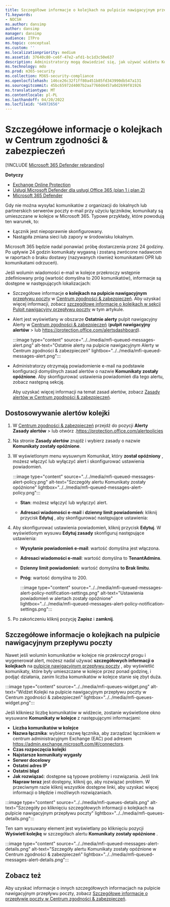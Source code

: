```yaml
---
title: Szczegółowe informacje o kolejkach na pulpicie nawigacyjnym przepływu poczty
f1.keywords:
- NOCSH
ms.author: dansimp
author: dansimp
manager: dansimp
audience: ITPro
ms.topic: conceptual
ms.custom: ''
ms.localizationpriority: medium
ms.assetid: 37640c80-ce6f-47e2-afd1-bc1d3c50e637
description: Administratorzy mogą dowiedzieć się, jak używać widżetu Kolejki na pulpicie nawigacyjnym przepływu poczty w Centrum zgodności usługi Security & w celu monitorowania nieudanego przepływu poczty do organizacji lokalnych lub partnerskich za pośrednictwem łączników wychodzących.
ms.technology: mdo
ms.prod: m365-security
ms.collection: M365-security-compliance
ms.openlocfilehash: 146ce26c32f1ff80a451b85fd343990db547a131
ms.sourcegitcommit: 45bc65972d4007b2aa7760d4457a0d2699f81926
ms.translationtype: MT
ms.contentlocale: pl-PL
ms.lasthandoff: 04/20/2022
ms.locfileid: "64972656"
---
```

# <a name="queues-insight-in-the-security--compliance-center"></a>Szczegółowe informacje o kolejkach w Centrum zgodności & zabezpieczeń

[!INCLUDE [Microsoft 365 Defender rebranding](../includes/microsoft-defender-for-office.md)]

**Dotyczy**
- [Exchange Online Protection](exchange-online-protection-overview.md)
- [Usługi Microsoft Defender dla usługi Office 365 (plan 1 i plan 2)](defender-for-office-365.md)
- [Microsoft 365 Defender](../defender/microsoft-365-defender.md)

Gdy nie można wysyłać komunikatów z organizacji do lokalnych lub partnerskich serwerów poczty e-mail przy użyciu łączników, komunikaty są umieszczane w kolejce w Microsoft 365. Typowe przykłady, które powodują ten warunek, to:

- Łącznik jest niepoprawnie skonfigurowany.
- Nastąpiła zmiana sieci lub zapory w środowisku lokalnym.

Microsoft 365 będzie nadal ponawiać próbę dostarczenia przez 24 godziny. Po upływie 24 godzin komunikaty wygasną i zostaną zwrócone nadawcom w raportach o braku dostawy (nazywanych również komunikatami OPR lub komunikatami odrzuceń).

Jeśli wolumin wiadomości e-mail w kolejce przekroczy wstępnie zdefiniowany próg (wartość domyślna to 200 komunikatów), informacje są dostępne w następujących lokalizacjach:

- Szczegółowe informacje **o kolejkach na pulpicie nawigacyjnym** [przepływu poczty](mail-flow-insights-v2.md) w [Centrum zgodności & zabezpieczeń](https://protection.office.com). Aby uzyskać więcej informacji, zobacz [szczegółowe informacje o kolejkach w sekcji Pulpit nawigacyjny przepływu poczty](#queues-insight-in-the-mail-flow-dashboard) w tym artykule.

- Alert jest wyświetlany w obszarze **Ostatnie alerty** pulpit nawigacyjny Alerty w [Centrum zgodności & zabezpieczeń](https://protection.office.com) (**pulpit nawigacyjny** **alertów** \> lub <https://protection.office.com/alertsdashboard>).

  :::image type="content" source="../../media/mfi-queued-messages-alert.png" alt-text="Ostatnie alerty na pulpicie nawigacyjnym Alerty w Centrum zgodności & zabezpieczeń" lightbox="../../media/mfi-queued-messages-alert.png":::

- Administratorzy otrzymają powiadomienie e-mail na podstawie konfiguracji domyślnych zasad alertów o nazwie **Komunikaty zostały opóźnione**. Aby skonfigurować ustawienia powiadomień dla tego alertu, zobacz następną sekcję.

  Aby uzyskać więcej informacji na temat zasad alertów, zobacz [Zasady alertów w Centrum zgodności & zabezpieczeń](../../compliance/alert-policies.md).

## <a name="customize-queue-alerts"></a>Dostosowywanie alertów kolejki

1. W [Centrum zgodności & zabezpieczeń](https://protection.office.com) przejdź do pozycji **Alerty Zasady alertów**  \> lub otwórz .<https://protection.office.com/alertpolicies>

2. Na stronie **Zasady alertów** znajdź i wybierz zasady o nazwie **Komunikaty zostały opóźnione**.

3. W wyświetlonym menu wysuwnym Komunikat, który **został opóźniony** , możesz włączyć lub wyłączyć alert i skonfigurować ustawienia powiadomień.

   :::image type="content" source="../../media/mfi-queued-messages-alert-policy.png" alt-text="Szczegóły alertu Komunikaty zostały opóźnione" lightbox="../../media/mfi-queued-messages-alert-policy.png":::

   - **Stan**: możesz włączyć lub wyłączyć alert.

   - **Adresaci wiadomości e-mail** i **dzienny limit powiadomień**: kliknij przycisk **Edytuj** , aby skonfigurować następujące ustawienia:

4. Aby skonfigurować ustawienia powiadomień, kliknij przycisk **Edytuj**. W wyświetlonym wysuwu **Edytuj zasady** skonfiguruj następujące ustawienia:

   - **Wysyłanie powiadomień e-mail**: wartość domyślna jest włączona.
   - **Adresaci wiadomości e-mail**: wartość domyślna to **TenantAdmins**.
   - **Dzienny limit powiadomień**: wartość domyślna **to Brak limitu**.
   - **Próg**: wartość domyślna to 200.

     :::image type="content" source="../../media/mfi-queued-messages-alert-policy-notification-settings.png" alt-text="Ustawienia powiadomień w alertach zostały opóźnione" lightbox="../../media/mfi-queued-messages-alert-policy-notification-settings.png":::

5. Po zakończeniu kliknij pozycję **Zapisz** i **zamknij**.

## <a name="queues-insight-in-the-mail-flow-dashboard"></a>Szczegółowe informacje o kolejkach na pulpicie nawigacyjnym przepływu poczty

Nawet jeśli wolumin komunikatów w kolejce nie przekroczył progu i wygenerował alert, możesz nadal używać **szczegółowych informacji o kolejkach** na [pulpicie nawigacyjnym przepływu poczty](mail-flow-insights-v2.md) , aby wyświetlić komunikaty, które były umieszczane w kolejce przez ponad godzinę, i podjąć działania, zanim liczba komunikatów w kolejce stanie się zbyt duża.

:::image type="content" source="../../media/mfi-queues-widget.png" alt-text="Widżet Kolejki na pulpicie nawigacyjnym przepływu poczty w Centrum zgodności & zabezpieczeń" lightbox="../../media/mfi-queues-widget.png":::

Jeśli klikniesz liczbę komunikatów w widżecie, zostanie wyświetlone okno wysuwane **Komunikaty w kolejce** z następującymi informacjami:

- **Liczba komunikatów w kolejce**
- **Nazwa łącznika**: wybierz nazwę łącznika, aby zarządzać łącznikiem w centrum administracyjnym Exchange (EAC) pod adresem <https://admin.exchange.microsoft.com/#/connectors>.
- **Czas rozpoczęcia kolejki**
- **Najstarsze komunikaty wygasły**
- **Serwer docelowy**
- **Ostatni adres IP**
- **Ostatni błąd**
- **Jak rozwiązać**: dostępne są typowe problemy i rozwiązania. Jeśli link **Napraw teraz** jest dostępny, kliknij go, aby rozwiązać problem. W przeciwnym razie kliknij wszystkie dostępne linki, aby uzyskać więcej informacji o błędzie i możliwych rozwiązaniach.

:::image type="content" source="../../media/mfi-queues-details.png" alt-text="Szczegóły po kliknięciu szczegółowych informacji o kolejkach na pulpicie nawigacyjnym przepływu poczty" lightbox="../../media/mfi-queues-details.png":::

Ten sam wysuwany element jest wyświetlany po kliknięciu pozycji **Wyświetl kolejkę** w szczegółach alertu **Komunikaty zostały opóźnione** .

:::image type="content" source="../../media/mfi-queued-messages-alert-details.png" alt-text="Szczegóły alertu Komunikaty zostały opóźnione w Centrum zgodności & zabezpieczeń" lightbox="../../media/mfi-queued-messages-alert-details.png":::

## <a name="see-also"></a>Zobacz też

Aby uzyskać informacje o innych szczegółowych informacjach na pulpicie nawigacyjnym przepływu poczty, zobacz [Szczegółowe informacje o przepływie poczty w Centrum zgodności & zabezpieczeń](mail-flow-insights-v2.md).
